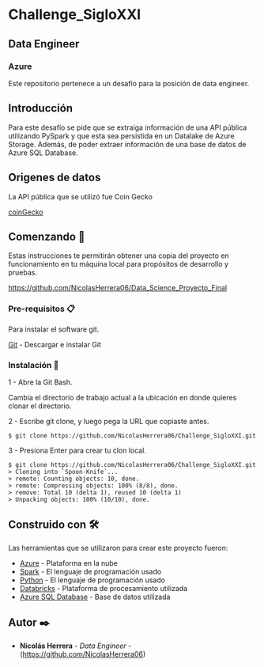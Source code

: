 # Challenge_SigloXXI
## Data Engineer
### Azure

Este repositorio pertenece a un desafío para la posición de data engineer. 

## **Introducción**

Para este desafío se pide que se extraiga información de una API pública utilizando PySpark 
y que esta sea persistida en un Datalake de Azure Storage. 
Además, de poder extraer información de una base de datos de Azure SQL Database. 

## Origenes de datos

La API pública que se utilizó fue Coin Gecko

[coinGecko](https://www.coingecko.com/api/documentation) 

## Comenzando 🚀

Estas instrucciones te permitirán obtener una copia del proyecto en funcionamiento en tu máquina local para propósitos de desarrollo y pruebas.

https://github.com/NicolasHerrera06/Data_Science_Proyecto_Final


### Pre-requisitos 📋

Para instalar el software git.

[Git](https://git-scm.com/downloads) - Descargar e instalar Git

### Instalación 🔧

1 - Abre la Git Bash.

Cambia el directorio de trabajo actual a la ubicación en donde quieres clonar el directorio.

2 - Escribe git clone, y luego pega la URL que copiaste antes.

```
$ git clone https://github.com/NicolasHerrera06/Challenge_SigloXXI.git
```

3 - Presiona Enter para crear tu clon local.

```
$ git clone https://github.com/NicolasHerrera06/Challenge_SigloXXI.git
> Cloning into `Spoon-Knife`...
> remote: Counting objects: 10, done.
> remote: Compressing objects: 100% (8/8), done.
> remove: Total 10 (delta 1), reused 10 (delta 1)
> Unpacking objects: 100% (10/10), done.
```


## Construido con 🛠️

Las herramientas que se utilizaron para crear este  proyecto fueron:


* [Azure](https://azure.microsoft.com/es-es/) - Plataforma en la nube
* [Spark](https://spark.apache.org/docs/latest/api/python/index.html) - El lenguaje de programación usado
* [Python](https://www.python.org/) - El lenguaje de programación usado
* [Databricks](https://azure.microsoft.com/es-es/products/databricks) - Plataforma de procesamiento utilizada
* [Azure SQL Database](https://azure.microsoft.com/en-us/products/azure-sql/database) - Base de datos utilizada

## Autor ✒️
* **Nicolás Herrera** - *Data Engineer* - (https://github.com/NicolasHerrera06)
